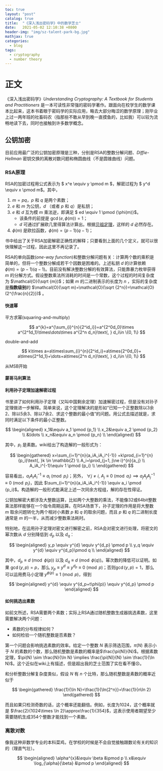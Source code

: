 ```yaml
---
toc: true
layout: "post"
catalog: true
title:  "《深入浅出密码学》中的数学芝士"
date:   2021-05-02 12:10:38 +0800
header-img: "img/sz-talent-park-bg.jpg"
mathjax: true
categories: 
  - blog
tags:
  - cryptography
  - number theory
---
```

# 正文

《深入浅出密码学》_Understanding Cryptography: A Textbook for Students and Practitioners_ 是一本可读性非常强的密码学著作。跟面向在校学生的数学课本比起来，这本书着眼于密码学的实际应用，略去大部分晦涩的数学原理；刚毕业上过一两年班的社畜码农（指那些不敢从早到晚一直摸鱼的，比如我）可以较为流畅地读下去，同时也接触到许多数学概念。

<!-- ## 对称加密

### AES

#### AES的S-Box

#### AES的操作模式 -->

## 公钥加密

目前应用最广泛的公钥加密原理是三种，分别是RSA的整数分解问题、_Diffie-Hellman_ 密钥交换的离散对数问题和椭圆曲线（不是圆锥曲线）问题。

### RSA原理

RSA的加密过程用公式表示为 $ x^e \equiv y \pmod m $，解密过程为 $ y^d \equiv x \pmod m$。其中，
1. $m=pq$，$p$ 和 $q$ 是两个素数；
2. $e$ 和 $m$ 为公钥，$d$ （或者 $p$ 和 $q$）是私钥；
3. $e$ 和 $d$ 互为模 $m$ 乘法逆，即满足 $ ed \equiv 1 \pmod {\phi(m)}$。
    - 该条件的前提是 $\gcd(e, \phi(m))=1$；
    - $d$ 可通过扩展欧几里得算法计算出。根据[贝祖定理](https://zh.wikipedia.org/wiki/%E8%B2%9D%E7%A5%96%E7%AD%89%E5%BC%8F)，这样的 $d$ 必然存在。
4. $\phi(m)$ 是欧拉函数，$\phi(m)=(p-1)(q-1)$； 

书中给出了关于RSA加密解密正确性的解释；只要看到上面的几个定义，就可以很快理解这一过程，因此这里不再记录了。

RSA的单向函数(_one-way function_)和整数分解问题有关：计算两个数的乘积是简单的，但将一个整数分解成若干个因数是困难的。上述私钥 $d$ 的计算依赖 $\phi(m)=(p-1)(q-1)$。目前没有解决整数分解的有效算法，只能靠暴力枚举获得 $m$ 的分解方式。假设整数乘法所消耗的时间是一个常数，这个过程的时间复杂度为 $\mathcal{O}(\sqrt {m})$；如果 $m$ 的二进制表示的长度为 $n$ ，实际的复杂度是**指数级别**的 $\mathcal{O}(\sqrt m)=\mathcal{O}(\sqrt {2^n})=\mathcal{O}(2^{\frac{n}{2}})$ 。

#### 快速幂

平方求幂(squaring-and-multiply)

$$
a^{k}=a^{\sum_{i}^{n}{2^id_i}}=a^{2^0d_0}\times a^{2^1d_1}\times\dots\times a^{2^n d_n}\text{, } d_i\in \{0, 1\}
$$

double-and-add

$$
k\times a=a\times\sum_{i}^{n}{2^id_i}=a\times{2^0d_0}+ a\times{2^1d_1}+\dots+a\times{2^n d_n}\text{, } d_i\in \{0, 1\}
$$

从MSB开始

#### 蒙哥马利算法

#### 利用孙子定理加速解密过程

书里讲了如何利用孙子定理（又叫中国剩余定理）加速解密过程，但是没有对孙子定理做进一步解释。简单来说，这个定理解决的是形如“已知一个正整数除以3余2、除以5余3、除以7余2、求这个整数的最小值”的问题。用公式去描述就是，求同时满足以下条件的最小正整数。

$$
\begin{aligned}
x_1&\equiv a_1 \pmod {p_1} \\
x_2&\equiv a_2 \pmod {p_2} \\
&\ldots \\
x_n&\equiv a_n \pmod {p_n} \\
\end{aligned}
$$

其中，$p_i$ 是素数。wiki给出了构造解的一般形式为：

$$
\begin{gathered}
x=\sum_{i=1}^{n}{a_iA_iA_i^{-1}} +k\prod_{i=1}^{n}{p_i}\text{, }k \in \mathbb{Z} \\
A_i=\prod_{j=1, j\ne i}^{n}{a_j} \\
A_iA_i^{-1}\equiv 1 \pmod {p_i} \\
\end{gathered}
$$

容易看出，$a_iA_iA_i^{-1} \equiv a_i \pmod {p_i}$；另外， $\forall j\ne i\text{, }{A_j} \equiv 0 \pmod {a_i} \implies a_jA_jA_j^{-1} \equiv 0 \pmod {p_i}$，因此 $\sum_{i=1}^{n}{a_iA_iA_i^{-1}} \equiv a_i \pmod {p_i}$。构造解的一般形式能满足上述一次同余方程组，解的存在性得证。

公钥加解密大都涉及大整数运算，比如两个大整数的乘法，不能像32或64bit整数乘法那样能够在一个指令周期运算。在RSA场景下，孙子定理的作用是将大整数 $m$ 取余问题转化为两个相对小素数 $p$ 和 $q$ 的取余问题，而且 $p$ 和 $q$ 的二进制长度通常是 $m$ 的一半，从而减少整数乘法耗时。

特别地，在运用孙子定理对密文进行解密之前，RSA会对密文进行处理，将密文的幂次数从 $d$ 分别降低到 $d_p$ 以及 $d_q$：

$$
\begin{aligned}
y_p \equiv y^{d} \equiv y^{d_p} \pmod p \\
y_q \equiv y^{d} \equiv y^{d_p}\pmod q \\
\end{aligned}
$$

其中，$d_p \equiv d\pmod {\phi(p)}$ 以及 $d_q \equiv d\pmod {\phi(q)}$。幂次数的降低可以证明。如果 $\gcd(y,p)=p$，那么 $y_p \equiv y^{d} \equiv y^{d_p} \equiv 0 \pmod p$；否则$\gcd(y,p)=1$，那么可以运用费马小定理 $y^{\phi(p)}\equiv 1\pmod {p}$，得到

$$
\begin{aligned}
y^{d} \equiv y^{d_p+t\phi(p)} \equiv y^{d_p} \pmod p 
\end{aligned}
$$


#### 如何挑选出素数

如前文所述，RSA需要两个素数；实际上RSA通过随机整数生成器挑选素数，这里需要解决两个问题：

- 素数的分布规律如何？
- 如何检验一个随机整数是否素数？

第一个问题会影响挑选素数的效率。给定一个整数 $N$ 表示筛选范围，$\pi(N)$ 表示小于 $N$ 的素数的个数，那么随机整数是素数的概率是$\frac{\pi(N)}{N}$。根据素数定理，$\pi(N) \sim \frac{N}{\ln N} \implies \frac{\pi(N)}{N} \sim \frac{1}{\ln N}$。这个近似在wiki上有描述，但是超出我的芝士范围了实在看不懂😣。

和分析整数分解复杂度类似，假设 $N$ 有 $n$ 个比特，那么随机整数是素数的概率近似于 

$$
\begin{gathered}
\frac{1}{\ln N}=\frac{1}{\ln{2^n}}=\frac{1}{n\ln 2}
\end{gathered}
$$

而且如果只检测奇数的话，这个概率还能翻倍。例如，长度为1024，这个概率就是 $\frac{2}{1024\times \ln 2}\approx\frac{1}{354}$，这表示使用者期望至少需要随机生成354个整数才能找到一个素数。

<!-- 针对第二个问题，在现有算法中没有除了枚举以外的有效算法，而书里给出两种概率算法。第一个算法基于费马小定理。由于费马小定理是素数的必要条件，而不是充分条件；对于部分合数，例如卡米克尔数(_Carmichael numbers_) $m$，

$$
\forall a\in \{a|a\in \mathbb Z \text{ and } \gcd(a, m)=1\} \implies a^{m-1} \equiv 1 \pmod m
$$

用费马小定理检测这类合数都会失效。 -->

### 离散对数

像我这种非数学专业的本科菜鸡，在学校的时候是不会自觉接触跟数论有关的知识的（理直气壮）。

$$
\begin{aligned}
\alpha^{x}&\equiv \beta  &\pmod p \\
x&\equiv \log_{\alpha}{\beta} &\pmod p
\end{aligned}
$$

<!-- #### 循环群

由生成元的定义可知，这个解必然存在

#### Elgamal scheme

nondeterministic -->